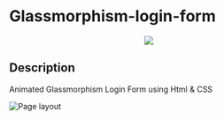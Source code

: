 # Glassmorphism-login-form

<p align="center">
   <img src="http://img.shields.io/static/v1?label=STATUS&message=EM%20DESENVOLVIDO&color=RED&style=for-the-badge" #vitrinedev/>
</p>

## Description

<p align="justify">
Animated Glassmorphism Login Form using Html &amp; CSS

![Page layout](https://github.com/dexter2k8/Glassmorphism-login-form/blob/main/assets/page.gif)

</p>
